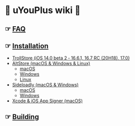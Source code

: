 # 📖 uYouPlus wiki 📖
## ☞ [FAQ](https://github.com/qnblackcat/uYouPlus/wiki/FAQ)
## ☞ [Installation](https://github.com/qnblackcat/uYouPlus/wiki/Installation)
- [TrollStore (iOS 14.0 beta 2 ‐ 16.6.1, 16.7 RC (20H18), 17.0)](https://github.com/qnblackcat/uYouPlus/wiki/TrollStore-(iOS-14.0--15.4.1))
- [AltStore (macOS & Windows & Linux)](AltStore-(macOS-&-Windows-&-Linux))
  - [macOS](https://github.com/qnblackcat/uYouPlus/wiki/AltStore-(macOS-&-Windows-&-Linux)#-macos)
  - [Windows](https://github.com/qnblackcat/uYouPlus/wiki/AltStore-(macOS-&-Windows-&-Linux)#-windows)
  - [Linux](https://github.com/qnblackcat/uYouPlus/wiki/AltStore-(macOS-&-Windows-&-Linux)#-linux)
- [Sideloadly (macOS & Windows)](Sideloadly-(macOS-&-Windows))
  - [macOS](https://github.com/qnblackcat/uYouPlus/wiki/Sideloadly-(macOS-&-Windows)#-macos)
  - [Windows](https://github.com/qnblackcat/uYouPlus/wiki/Sideloadly-(macOS-&-Windows)#-windows)
- [Xcode & iOS App Signer (macOS)](Xcode-&-iOS-App-Signer-(macOS))

## ☞ [Building](Building)
